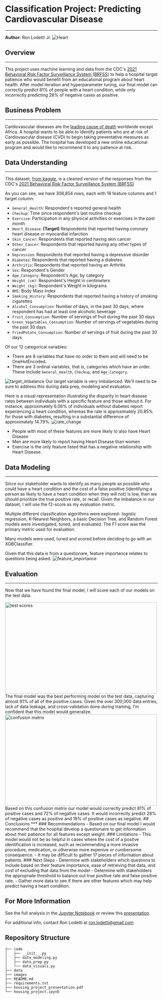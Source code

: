 # Classification Project: Predicting Cardiovascular Disease
***

**Author:** Ron Lodetti Jr.
![Heart](./images/heart.jpeg)

## Overview
***
This project uses machine learning and data from the CDC's [2021 Behavioral Risk Factor Surveillance System (BRFSS)](https://www.cdc.gov/brfss/annual_data/annual_2021.html) to help a hospital target patience who would benefit from an educational program about heart health. After model iteration and hyperparameter tuning, our final model can correctly predict 81% of people with a heart condition, while only incorrectly predicting 28% of negative cases as positive. 

## Business Problem
***
Cardiovascular diseases are the [leading cause of death](https://en.wikipedia.org/wiki/List_of_causes_of_death_by_rate) worldwide except Africa. A hospital wants to be able to identify patients who are at risk of Cardiovascular disease (CVD) to begin taking preventative measures as early as possible. The hospital has developed a new online educational program and would like to recommend it to any patience at risk. 

## Data Understanding
***
This dataset, [from kaggle](https://www.kaggle.com/datasets/alphiree/cardiovascular-diseases-risk-prediction-dataset), is a cleaned version of the responses from the CDC's [2021 Behavioral Risk Factor Surveillance System (BRFSS)](https://www.cdc.gov/brfss/annual_data/annual_2021.html)

As you can see, we have 308,854 rows, each with 18 feature columns and 1 target column:

* `General_Health`: Respondent's reported general health
* `Checkup`: Time since respondent's last routine checkup
* `Exercise`: Participation in any physical activities or exercises in the past month
* `Heart_Disease`: **(Target)** Respondents that reported having coronary heart disease or myocardial infarction
* `Skin_Cancer`: Respondents that reported having skin cancer
* `Other_Cancer`: Respondents that reported having any other types of cancer
* `Depression`: Respondents that reported having a depressive disorder
* `Diabetes`: Respondents that reported having a diabetes
* `Arthritis`: Respondents that reported having an Arthritis
* `Sex`: Respondent's Gender
* `Age_Category`: Respondent's Age, by category
* `Height_(cm)`: Respondent's Height in centimeters
* `Weight_(kg)`: Respondent's Weight in kilograms
* `BMI`: Body Mass Index
* `Smoking_History`: Respondents that reported having a history of smoking cigarettes
* `Alcohol_Consumption`: Number of days, in the past 30 days, where respondent has had at least one alcoholic beverage
* `Fruit_Consumption`: Number of servings of fruit during the past 30 days
* `Green_Vegetables_Consumption`: Number of servings of vegetables during the past 30 days
* `FriedPotato_Consumption`: Number of servings of fruit during the past 30 days

Of our 12 categorical variables:
* There are 8 variables that have no order to them and will need to be OneHotEncoded.
* There are 3 ordinal variables, that is, categories which have an order. These include `General_Health`, `Checkup`, and `Age_Category`.

![target_imbalance](./images/viz_1.jpg)
Our target variable is very imbalanced. We'll need to be sure to address this during data prep, modeling and evaluation.

Here is a visual representation illustrating the disparity in heart disease rates between individuals with a specific feature and those without it. For instance, approximately 6.06% of individuals without diabetes report experiencing a heart condition, whereas the rate is approximately 20.85% for those with diabetes, resulting in a substantial difference of approximately 14.79%.
![rate_change](./images/viz_2.jpg)
- People with most of these features are more likely to also have Heart Disease
- Men are more likely to report having Heart Disease than women
- Exercise is the only feature listed that has a negative relationship with Heart Disease.

## Data Modeling
***
Since our stakeholder wants to identify as many people as possible who could have a heart condition and the cost of a false positive (identifying a person as likely to have a heart condition when they will not) is low, then we should prioritize the true positive rate, or recall. Given the imbalance in our dataset, I will use the f2-score as my evaluation metric. 

Multiple different classification algorithms were explored- logistic regression, K-Nearest Neighbors, a basic Decision Tree, and Random Forest models were investigated, tuned, and evaluated. The F1 score was the primary metric used for evaluation.

Many models were used, tuned and scored before deciding to go with an XGBClassifier. 

Given that this data is from a questionare, feature importance relates to questions being asked.
![feature_importance](./images/feature_importance.png)

## Evaluation
***
Now that we have found the final model, I will score each of our models on the test data. 

<img src="./images/test_scores.jpg" alt="test scores" width="500" height="300" class="blog-image">
The final model was the best performing model on the test data, capturing almost 81% of all of the positive cases. Given the over 300,000 data entries, lack of data leakage, and cross-validation done during training, I'm confident that this model would generalize. 

<img src="./images/confusion_matrix.png" alt="confusion matrix" width="500" height="300" class="blog-image">
Based on this confusion matrix our model would correctly predict 81% of positive cases and 72% of negative cases. It would incorrectly predict 28% of negative cases as positive and 19% of positive cases as negative. 
## Conclusions
***
### Recommendations
- Based on our final model I would recommend that the hospital develop a questionaire to get information about their patience for all features except weight. 
### Limitations
- This model would not be as helpful in cases where the cost of a positve identification is increased, such as recommending a more invasive procedure, medication, or otherwise more expenive or cumbersome consequence.  
- It may be difficult to gather 17 pieces of information about patients. 
### Next Steps
- Determine with stakeholders which questions to include based on their feature importance, ease of retrieving that data, and cost of excluding that data from the model
- Determine with stakeholders the appropriate threshold to balance out true positive rate and false positive rate.
- Gather more data to see if there are other features which may help predict having a heart condition.

## For More Information

See the full analysis in the [Jupyter Notebook](./housing_project.ipynb) or review this [presentation](./housing_project_presentation.pdf).

For additional info, contact Ron Lodetti at [ron.lodetti@gmail.com](mailto:ron.lodetti@gmail.com)

## Repository Structure

```
├── code
│   ├── __init__.py
│   ├── data_modeling.py
│   ├── data_prep.py
│   └── data_visuals.py
├── data
├── images
├── README.md
├── requirements.txt
├── housing_project_presentation.pdf
└── housing_project.ipynb


```
